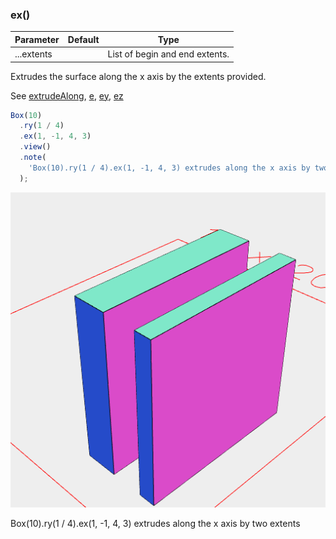 ### ex()
Parameter|Default|Type
---|---|---
|...extents||List of begin and end extents.

Extrudes the surface along the x axis by the extents provided.


See [extrudeAlong](../../nb/api/extrudeAlong.nb), [e](#https://raw.githubusercontent.com/jsxcad/JSxCAD/master/nb/api/e.nb), [ey](#https://raw.githubusercontent.com/jsxcad/JSxCAD/master/nb/api/ey.nb), [ez](#https://raw.githubusercontent.com/jsxcad/JSxCAD/master/nb/api/ez.md)

```JavaScript
Box(10)
  .ry(1 / 4)
  .ex(1, -1, 4, 3)
  .view()
  .note(
    'Box(10).ry(1 / 4).ex(1, -1, 4, 3) extrudes along the x axis by two extents'
  );
```

![Image](ex.md.0.png)

Box(10).ry(1 / 4).ex(1, -1, 4, 3) extrudes along the x axis by two extents
